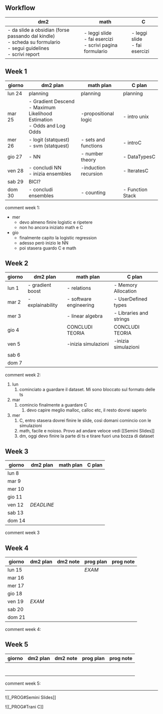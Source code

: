 ## Workflow

| dm2                                                                                                                  | math                                                              | C                               |
| -------------------------------------------------------------------------------------------------------------------- | ----------------------------------------------------------------- | ------------------------------- |
| - da slide a obsidian (forse passando dal kindle)<br>- scheda su formulario<br>- segui guidelines<br>- scrivi report | - leggi slide<br>- fai esercizi<br>- scrivi pagina formulario<br> | - leggi slide<br>- fai esercizi |


## Week 1

| giorno | dm2 plan                                                                     | math plan            | C plan           |
| ------ | ---------------------------------------------------------------------------- | -------------------- | ---------------- |
| lun 24 | planning                                                                     | planning             | planning         |
| mar 25 | - Gradient Descend<br>- Maximum Likelihood Estimation<br>- Odds and Log Odds | -propositional logic | - intro unix     |
| mer 26 | - logit (statquest)<br>- svm (statquest)                                     | - sets and functions | - introC         |
| gio 27 | - NN                                                                         | - number theory      | - DataTypesC     |
| ven 28 | - concludi NN<br>- inizia ensembles                                          | -induction recursion | - IteratesC      |
| sab 29 | BICI?                                                                        |                      |                  |
| dom 30 | - concludi ensembles                                                         | - counting           | - Function Stack |
comment week 1:
- mer
	- devo almeno finire logistic e ripetere
	- non ho ancora iniziato math e C
- gio
	- finalmente capito la logistic regression
	- adesso però inizio le NN
	- poi stasera guardo C e math


## Week 2

| giorno | dm2 plan         | math plan              | C plan                  |
| ------ | ---------------- | ---------------------- | ----------------------- |
| lun 1  | - gradient boost | - relations            | - Memory Allocation     |
| mar 2  | - explainability | - software engineering | - UserDefined types     |
| mer 3  |                  | - linear algebra       | - Libraries and strings |
| gio 4  | <br>             | CONCLUDI TEORIA        | CONCLUDI TEORIA         |
| ven 5  |                  | -inizia simulazioni    | -inizia simulazioni     |
| sab 6  |                  |                        |                         |
| dom 7  |                  |                        |                         |
comment week 2:
1. lun
	1. cominciato a guardare il dataset. Mi sono bloccato sul formato delle ts
2. mar
	1. comincio finalmente a guardare C
		1. devo capire meglio malloc, calloc etc, il resto dovrei saperlo
3. mer
	1. C, entro stasera dovrei finire le slide, così domani comincio con le simulazioni
	2. math, facile e noioso. Provo ad andare veloce vedi [[Semini Slides]]
	3. dm, oggi devo finire la parte di ts e tirare fuori una bozza di dataset

## Week 3

| giorno | dm2 plan   | math plan | C plan |
| ------ | ---------- | --------- | ------ |
| lun 8  |            |           |        |
| mar 9  |            |           |        |
| mer 10 |            |           |        |
| gio 11 |            |           |        |
| ven 12 | *DEADLINE* |           |        |
| sab 13 |            |           |        |
| dom 14 |            |           |        |
comment week 3

## Week 4

| giorno | dm2 plan | dm2 note | prog plan | prog note |
| ------ | -------- | -------- | --------- | --------- |
| lun 15 |          |          | *EXAM*    |           |
| mar 16 |          |          |           |           |
| mer 17 |          |          |           |           |
| gio 18 |          |          |           |           |
| ven 19 | *EXAM*   |          |           |           |
| sab 20 |          |          |           |           |
| dom 21 |          |          |           |           |
comment week 4:

## Week 5

| giorno | dm2 plan | dm2 note | prog plan | prog note |
| ------ | -------- | -------- | --------- | --------- |
|        |          |          |           |           |
|        |          |          |           |           |
|        |          |          |           |           |
|        |          |          |           |           |
|        |          |          |           |           |
|        |          |          |           |           |
|        |          |          |           |           |
comment week 5:


---


![[_PROG#Semini Slides]]

![[_PROG#Trani C]]
